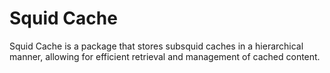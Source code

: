 # Squid Cache
Squid Cache is a package that stores subsquid caches in a hierarchical manner, allowing for efficient retrieval and management of cached content.